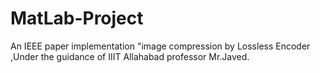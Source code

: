 # MatLab-Project
An IEEE paper implementation "image compression by Lossless Encoder ,Under the guidance of IIIT Allahabad professor Mr.Javed.

